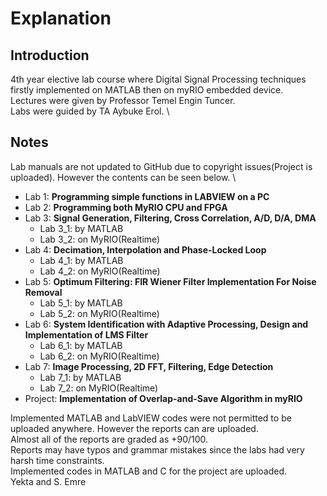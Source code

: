 # Explanation
## Introduction
4th year elective lab course where Digital Signal Processing techniques firstly implemented on MATLAB then on myRIO embedded device. \
Lectures were given by Professor Temel Engin Tuncer. \
Labs were guided by TA Aybuke Erol. \
## Notes
Lab manuals are not updated to GitHub due to copyright issues(Project is uploaded). However the contents can be seen below. \

* Lab 1: **Programming simple functions in LABVIEW on a PC**
* Lab 2: **Programming both MyRIO CPU and FPGA**
* Lab 3: **Signal Generation, Filtering, Cross Correlation, A/D, D/A, DMA** 
	* Lab 3_1: by MATLAB 
	* Lab 3_2: on MyRIO(Realtime) 
* Lab 4: **Decimation, Interpolation and Phase-Locked Loop**
	* Lab 4_1: by MATLAB 
	* Lab 4_2: on MyRIO(Realtime) 
* Lab 5: **Optimum Filtering: FIR Wiener Filter Implementation For Noise Removal** 
	* Lab 5_1: by MATLAB
	* Lab 5_2: on MyRIO(Realtime)
* Lab 6: **System Identification with Adaptive Processing, Design and Implementation of LMS Filter** 
	* Lab 6_1: by MATLAB
	* Lab 6_2: on MyRIO(Realtime)
* Lab 7: **Image Processing, 2D FFT, Filtering, Edge Detection** 
	* Lab 7_1: by MATLAB
	* Lab 7_2: on MyRIO(Realtime)
* Project: **Implementation of Overlap-and-Save Algorithm in myRIO**

Implemented MATLAB and LabVIEW codes were not permitted to be uploaded anywhere. However the reports can are uploaded. \
Almost all of the reports are graded as +90/100. \
Reports may have typos and grammar mistakes since the labs had very harsh time constraints. \
Implemented codes in MATLAB and C for the project are uploaded. \
Yekta and S. Emre

